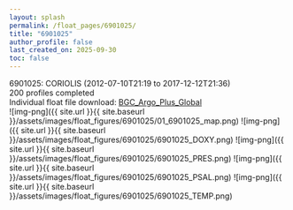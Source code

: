 ```yaml
---
layout: splash
permalink: /float_pages/6901025/
title: "6901025"
author_profile: false
last_created_on: 2025-09-30
toc: false
---
```

 
6901025: CORIOLIS (2012-07-10T21:19 to 2017-12-12T21:36)\
200 profiles completed\
Individual float file download: [BGC_Argo_Plus_Global](https://ftp.soest.hawaii.edu/bgc_argo_plus/Individual_Floats/outliers_removed/6901025_Sprof_processed.nc)\
![img-png]({{ site.url }}{{ site.baseurl }}/assets/images/float_figures/6901025/01_6901025_map.png)
![img-png]({{ site.url }}{{ site.baseurl }}/assets/images/float_figures/6901025/6901025_DOXY.png)
![img-png]({{ site.url }}{{ site.baseurl }}/assets/images/float_figures/6901025/6901025_PRES.png)
![img-png]({{ site.url }}{{ site.baseurl }}/assets/images/float_figures/6901025/6901025_PSAL.png)
![img-png]({{ site.url }}{{ site.baseurl }}/assets/images/float_figures/6901025/6901025_TEMP.png)
